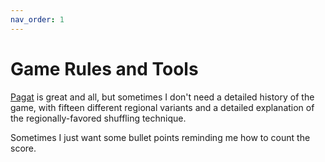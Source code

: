 ```yaml
---
nav_order: 1
---
```


# Game Rules and Tools

[Pagat](https://www.pagat.com/) is great and all, but sometimes I don't need  a detailed history of the game, with fifteen different regional variants and a detailed explanation of the regionally-favored shuffling technique.

Sometimes I just want some bullet points reminding me how to count the score.
